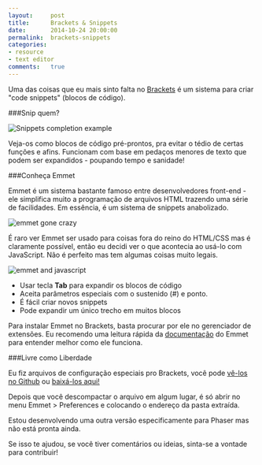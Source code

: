 ```yaml
---
layout:     post
title:      Brackets & Snippets
date:       2014-10-24 20:00:00
permalink:  brackets-snippets
categories: 
- resource
- text editor
comments:   true
---
```


Uma das coisas que eu mais sinto falta no <a href="http://brackets.io" target="_blank">Brackets</a> é um sistema para criar "code snippets" (blocos de código).

###Snip quem?

![Snippets completion example]({{site.baseurl}}/assets/brackets/what_is_a_snippet.gif)

Veja-os como blocos de código pré-prontos, pra evitar o tédio de certas funções e afins.
Funcionam com base em pedaços menores de texto que podem ser expandidos - poupando tempo e sanidade!

###Conheça Emmet

Emmet é um sistema bastante famoso entre desenvolvedores front-end - ele simplifica muito a programação de arquivos HTML trazendo uma série de facilidades. Em essência, é um sistema de snippets anabolizado.

![emmet gone crazy]({{site.baseurl}}/assets/brackets/emmet_expand.gif)

É raro ver Emmet ser usado para coisas fora do reino do HTML/CSS mas é claramente possível, então eu decidi ver o que acontecia ao usá-lo com JavaScript. Não é perfeito mas tem algumas coisas muito legais.

![emmet and javascript]({{site.baseurl}}/assets/brackets/js_snippets.gif)

- Usar tecla **Tab** para expandir os blocos de código
- Aceita parâmetros especiais com o sustenido (#) e ponto.
- É fácil criar novos snippets
- Pode expandir um único trecho em muitos blocos

Para instalar Emmet no Brackets, basta procurar por ele no gerenciador de extensões.
Eu recomendo uma leitura rápida da <a href="http://docs.emmet.io/" target="_blank">documentação</a> do Emmet para entender melhor como ele funciona.

###Livre como Liberdade

Eu fiz arquivos de configuração especiais pro Brackets, você pode <a href="https://github.com/OttoRobba/javascript-emmet" target="_blank">vê-los no Github</a> ou  [baixá-los aqui!](https://github.com/OttoRobba/javascript-emmet/archive/master.zip)

Depois que você descompactar o arquivo em algum lugar, é só abrir no menu Emmet > Preferences e colocando o endereço da pasta extraída.

Estou desenvolvendo uma outra versão especificamente para Phaser mas não está pronta ainda.

Se isso te ajudou, se você tiver comentários ou ideias, sinta-se a vontade para contribuir!

